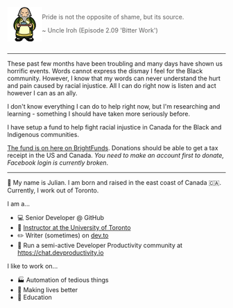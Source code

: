 
<!--START_SECTION:iroh-->
<img height="80" align="left" src="https://raw.githubusercontent.com/jules2689/jules2689/master/iroh.png">
  
  > Pride is not the opposite of shame, but its source.
  >
  > ~ Uncle Iroh (Episode 2.09 'Bitter Work')
<!--END_SECTION:iroh-->

<br>

---

These past few months have been troubling and many days have shown us horrific events. Words cannot express the dismay I feel for the Black community. However, I know that my words can never understand the hurt and pain caused by racial injustice. All I can do right now is listen and act however I can as an ally.

I don't know everything I can do to help right now, but I'm researching and learning - something I should have taken more seriously before.

I have setup a fund to help fight racial injustice in Canada for the Black and Indigenous communities.

[The fund is on here on BrightFunds](https://www.brightfunds.org/funds/canada-black-and-indigenous-community-fund). Donations should be able to get a tax receipt in the US and Canada. *You need to make an account first to donate, Facebook login is currently broken*.

---

:wave: My name is Julian.
I am born and raised in the east coast of Canada :canada:. Currently, I work out of Toronto.

I am a...
- :computer: Senior Developer @ GitHub
- :school: [Instructor at the University of Toronto](https://dcsil.github.io/CSC491/)
- :pencil2: Writer (sometimes) on [dev.to](https://dev.to/jules2689/)
- :email: Run a semi-active Developer Productivity community at https://chat.devproductivity.io

I like to work on...
- :factory: Automation of tedious things
- :gift_heart: Making lives better
- :pencil: Education
